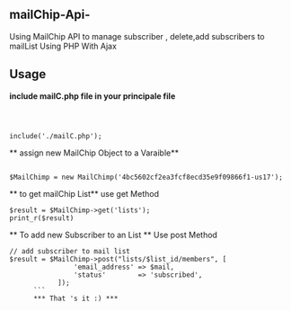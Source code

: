## mailChip-Api-
Using MailChip API to manage subscriber , delete,add subscribers to mailList Using PHP With Ajax

## Usage

**include mailC.php file in your principale file**
```



include('./mailC.php');
```
** assign new MailChip Object to a Varaible**
```

$MailChimp = new MailChimp('4bc5602cf2ea3fcf8ecd35e9f09866f1-us17');
```
** to get mailChip List** 
use get Method
```
$result = $MailChimp->get('lists');
print_r($result)
```
** To add new Subscriber to an List **
Use post Method
```
// add subscriber to mail list
$result = $MailChimp->post("lists/$list_id/members", [
				'email_address' => $mail,
				'status'        => 'subscribed',
			]);
      ```
      *** That 's it :) ***
